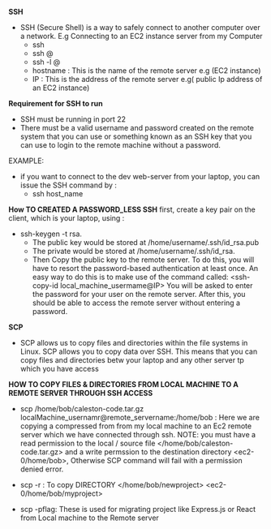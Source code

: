 **SSH**
- SSH (Secure Shell) is a way to safely connect to another computer over a network. E.g Connecting to an EC2 instance server from my Computer
  * ssh <hostname or Ip address>
  * ssh <user>@<hostname or Ip address>
  *  ssh -l <user>@<hostname or Ip address>
    - hostname : This is the name of the remote server e.g (EC2 instance)
    - IP : This is the address of the remote server e.g( public Ip address of an EC2 instance)
  
**Requirement for SSH to run**
- SSH must be running in port 22
- There must be a valid username and password created on the remote system that you can use or something known as an SSH key that you can use to login to the remote machine without a password.

EXAMPLE:
- if you want to connect to the dev web-server from your laptop, you can issue the SSH command by :
  * ssh host_name

**How TO CREATED A PASSWORD_LESS SSH**
first, create a key pair on the client, which is your laptop, using :
-  ssh-keygen -t rsa.
    * The public key would be stored at /home/username/.ssh/id_rsa.pub
    * The private would be stored at /home/username/.ssh/id_rsa.
    * Then Copy the public key to the remote server. To do this, you will have to resort the password-based authentication at least once. An easy way to do this is to make use of the command called: <ssh-copy-id local_machine_usermame@IP> You will be asked to enter the password for your user on the remote server. After this, you should be able to access the remote server without entering a password.

**SCP**
 - SCP allows us to copy files and directories within the file systems in Linux. SCP allows you to copy data over SSH. This means that you can copy files and directories betw your laptop and any other server tp which you have access

**HOW TO COPY FILES & DIRECTORIES FROM LOCAL MACHINE TO A REMOTE SERVER THROUGH SSH ACCESS**

- scp /home/bob/caleston-code.tar.gz localMachine_usernamr@remote_servername:/home/bob : 
  Here we are copying a compressed from from my local machine to an Ec2 remote server which we have connected through ssh. NOTE: you must have a read permission to the local / source file </home/bob/caleston-code.tar.gz> and a write permssion to the destination directory <ec2-0/home/bob>, Otherwise SCP command will fail with a permission denied error.

  
-  scp -r : To copy DIRECTORY </home/bob/newproject> <ec2-0/home/bob/myproject>
-  scp -pflag: These is used for migrating project like Express.js or React from Local machine to the Remote server